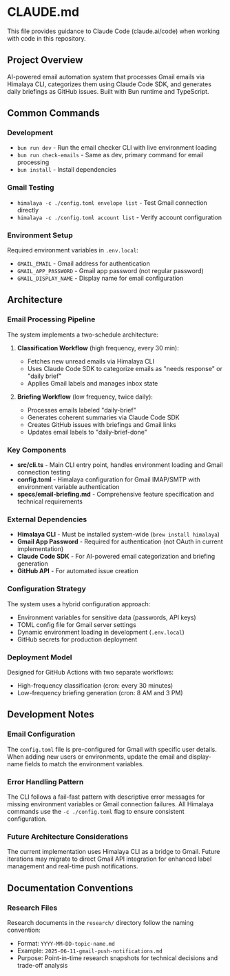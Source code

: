 # CLAUDE.md

This file provides guidance to Claude Code (claude.ai/code) when working with code in this repository.

## Project Overview

AI-powered email automation system that processes Gmail emails via Himalaya CLI, categorizes them using Claude Code SDK, and generates daily briefings as GitHub issues. Built with Bun runtime and TypeScript.

## Common Commands

### Development
- `bun run dev` - Run the email checker CLI with live environment loading
- `bun run check-emails` - Same as dev, primary command for email processing
- `bun install` - Install dependencies

### Gmail Testing
- `himalaya -c ./config.toml envelope list` - Test Gmail connection directly
- `himalaya -c ./config.toml account list` - Verify account configuration

### Environment Setup
Required environment variables in `.env.local`:
- `GMAIL_EMAIL` - Gmail address for authentication
- `GMAIL_APP_PASSWORD` - Gmail app password (not regular password)
- `GMAIL_DISPLAY_NAME` - Display name for email configuration

## Architecture

### Email Processing Pipeline
The system implements a two-schedule architecture:

1. **Classification Workflow** (high frequency, every 30 min):
   - Fetches new unread emails via Himalaya CLI
   - Uses Claude Code SDK to categorize emails as "needs response" or "daily brief"
   - Applies Gmail labels and manages inbox state

2. **Briefing Workflow** (low frequency, twice daily):
   - Processes emails labeled "daily-brief"
   - Generates coherent summaries via Claude Code SDK
   - Creates GitHub issues with briefings and Gmail links
   - Updates email labels to "daily-brief-done"

### Key Components

- **src/cli.ts** - Main CLI entry point, handles environment loading and Gmail connection testing
- **config.toml** - Himalaya configuration for Gmail IMAP/SMTP with environment variable authentication
- **specs/email-briefing.md** - Comprehensive feature specification and technical requirements

### External Dependencies

- **Himalaya CLI** - Must be installed system-wide (`brew install himalaya`)
- **Gmail App Password** - Required for authentication (not OAuth in current implementation)
- **Claude Code SDK** - For AI-powered email categorization and briefing generation
- **GitHub API** - For automated issue creation

### Configuration Strategy

The system uses a hybrid configuration approach:
- Environment variables for sensitive data (passwords, API keys)
- TOML config file for Gmail server settings
- Dynamic environment loading in development (`.env.local`)
- GitHub secrets for production deployment

### Deployment Model

Designed for GitHub Actions with two separate workflows:
- High-frequency classification (cron: every 30 minutes)
- Low-frequency briefing generation (cron: 8 AM and 3 PM)

## Development Notes

### Email Configuration
The `config.toml` file is pre-configured for Gmail with specific user details. When adding new users or environments, update the email and display-name fields to match the environment variables.

### Error Handling Pattern
The CLI follows a fail-fast pattern with descriptive error messages for missing environment variables or Gmail connection failures. All Himalaya commands use the `-c ./config.toml` flag to ensure consistent configuration.

### Future Architecture Considerations
The current implementation uses Himalaya CLI as a bridge to Gmail. Future iterations may migrate to direct Gmail API integration for enhanced label management and real-time push notifications.

## Documentation Conventions

### Research Files
Research documents in the `research/` directory follow the naming convention:
- Format: `YYYY-MM-DD-topic-name.md`
- Example: `2025-06-11-gmail-push-notifications.md`
- Purpose: Point-in-time research snapshots for technical decisions and trade-off analysis